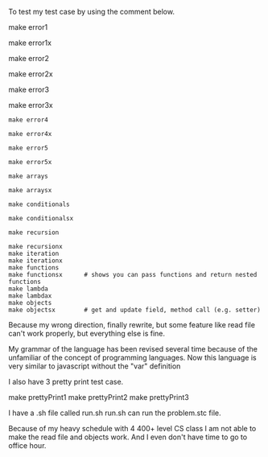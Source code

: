 To test my test case by using the comment below.

make error1

make error1x

make error2

make error2x

make error3

make error3x

    make error4
    
    make error4x
    
    make error5
    
    make error5x
    
    make arrays
    
    make arraysx
    
    make conditionals
    
    make conditionalsx
    
    make recursion
    
    make recursionx
    make iteration
    make iterationx
    make functions
    make functionsx      # shows you can pass functions and return nested functions
    make lambda      
    make lambdax      
    make objects      
    make objectsx        # get and update field, method call (e.g. setter)

  Because my wrong direction, finally rewrite, but some feature like read file can't work properly, but everything else is fine. 

  My grammar of the language has been revised several time because of the unfamiliar of the concept of programming languages.
  Now this language is very similar to javascript without the "var" definition

  I also have 3 pretty print test case. 
  
  make prettyPrint1
  make prettyPrint2
  make prettyPrint3

  I have a .sh file called run.sh
  run.sh can run the problem.stc file.

  Because of my heavy schedule with 4 400+ level CS class I am not able to make the read file and objects work. And I even don't have time to go to office hour.
